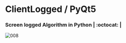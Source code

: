 # ClientLogged / PyQt5
### Screen logged Algorithm in Python | :octocat: |

![008](https://user-images.githubusercontent.com/76967004/105397128-6b4e1700-5bff-11eb-8b3b-5e717934652f.jpg)
